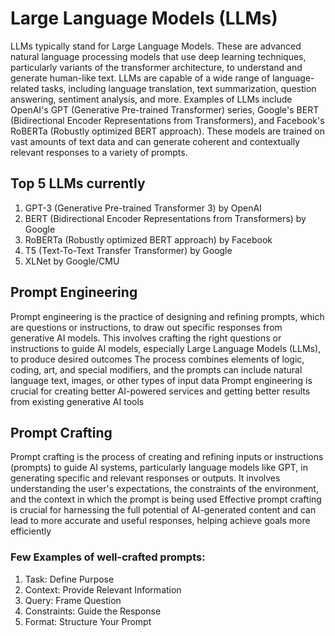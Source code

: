 # Large Language Models (LLMs)
LLMs typically stand for Large Language Models. These are advanced natural language processing models that use deep learning techniques, particularly variants of the transformer architecture, to understand and generate human-like text. 
LLMs are capable of a wide range of language-related tasks, including language translation, text summarization, question answering, sentiment analysis, and more. Examples of LLMs include OpenAI's GPT (Generative Pre-trained Transformer) series, Google's BERT (Bidirectional Encoder Representations from Transformers), and Facebook's RoBERTa (Robustly optimized BERT approach). 
These models are trained on vast amounts of text data and can generate coherent and contextually relevant responses to a variety of prompts.


## Top 5 LLMs currently
1. GPT-3 (Generative Pre-trained Transformer 3) by OpenAI
2. BERT (Bidirectional Encoder Representations from Transformers) by Google
3. RoBERTa (Robustly optimized BERT approach) by Facebook
4. T5 (Text-To-Text Transfer Transformer) by Google
5. XLNet by Google/CMU



## Prompt Engineering 
Prompt engineering is the practice of designing and refining prompts, which are questions or instructions, to draw out specific responses from generative AI models. 
This involves crafting the right questions or instructions to guide AI models, especially Large Language Models (LLMs), to produce desired outcomes
The process combines elements of logic, coding, art, and special modifiers, and the prompts can include natural language text, images, or other types of input data
Prompt engineering is crucial for creating better AI-powered services and getting better results from existing generative AI tools


## Prompt Crafting 
Prompt crafting is the process of creating and refining inputs or instructions (prompts) to guide AI systems, particularly language models like GPT, in generating specific and relevant responses or outputs.
It involves understanding the user's expectations, the constraints of the environment, and the context in which the prompt is being used
Effective prompt crafting is crucial for harnessing the full potential of AI-generated content and can lead to more accurate and useful responses, helping achieve goals more efficiently

### Few Examples of well-crafted prompts:
1. Task: Define Purpose
2. Context: Provide Relevant Information
3. Query: Frame Question
4. Constraints: Guide the Response
5. Format: Structure Your Prompt

